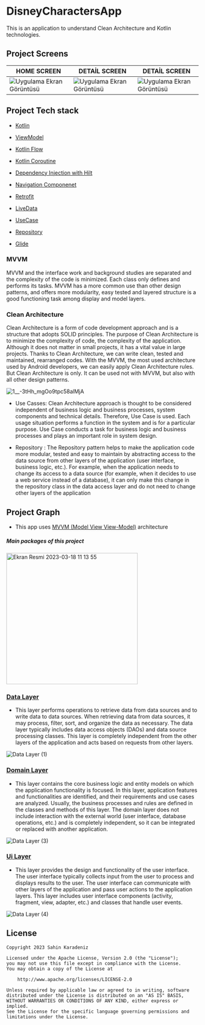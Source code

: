 # DisneyCharactersApp
This is an application to understand Clean Architecture and Kotlin technologies.

## Project Screens
HOME SCREEN | DETAİL SCREEN | DETAİL SCREEN | 
--- | --- | --- | 
![Uygulama Ekran Görüntüsü](https://user-images.githubusercontent.com/85341568/225892455-29183c28-ed0b-4398-a58c-a710e9454a54.png) |![Uygulama Ekran Görüntüsü](https://user-images.githubusercontent.com/85341568/225892463-1ca2faef-f3c2-4037-8e44-bc0b971d149c.png) |![Uygulama Ekran Görüntüsü](https://user-images.githubusercontent.com/85341568/225892468-6ace2dd4-9c69-4eb7-b458-e76b747721bc.png) |

## Project Tech stack 

- [Kotlin](https://developer.android.com/kotlin)
 
- [ViewModel](https://developer.android.com/topic/libraries/architecture/viewmodel)

- [Kotlin Flow](https://developer.android.com/kotlin/flow)

- [Kotlin Coroutine](https://developer.android.com/kotlin/coroutines)
 
- [Dependency Injection with Hilt](https://developer.android.com/training/dependency-injection/hilt-android)

- [Navigation Componenet](https://developer.android.com/guide/navigation)

- [Retrofit](https://square.github.io/retrofit/)

- [LiveData](https://developer.android.com/topic/libraries/architecture/livedata)

- [UseCase](https://developer.android.com/topic/architecture/domain-layer)

- [Repository](https://developer.android.com/topic/architecture/data-layer)

- [Glide ](https://github.com/bumptech/glide)




### MVVM

MVVM and the interface work and background studies are separated and the complexity of the code is minimized. Each class only defines and performs its tasks.
MVVM has a more common use than other design patterns, and offers more modularity, easy tested and layered structure is a good functioning task among display and model layers.

### Clean Architecture

Clean Architecture is a form of code development approach and is a structure that adopts SOLID principles.
The purpose of Clean Architecture is to minimize the complexity of code, the complexity of the application. Although it does not matter in small projects, it has a vital value in large projects.
Thanks to Clean Architecture, we can write clean, tested and maintained, rearranged codes. With the MVVM, the most used architecture used by Android developers, we can easily apply Clean Architecture rules. But Clean Architecture is only. It can be used not with MVVM, but also with all other design patterns.



![1__-3tHh_mgOo9tpc58alMjA](https://user-images.githubusercontent.com/85341568/225907932-91779a5a-417f-424c-a118-33ce969efe3a.jpeg)

- Use Casses: Clean Architecture approach is thought to be considered independent of business logic and business processes, system components and technical details. Therefore, Use Case is used. Each usage situation performs a function in the system and is for a particular purpose. Use Case conducts a task for business logic and business processes and plays an important role in system design.

- Repository : The Repository pattern helps to make the application code more modular, tested and easy to maintain by abstracting access to the data source from other layers of the application (user interface, business logic, etc.). For example, when the application needs to change its access to a data source (for example, when it decides to use a web service instead of a database), it can only make this change in the repository class in the data access layer and do not need to change other layers of the application


 ## Project Graph
 
 - This app uses [MVVM (Model View View-Model)](https://developer.android.com/topic/architecture#recommended-app-arch) architecture
 
##### Main packages of this project

 <img width="344" alt="Ekran Resmi 2023-03-18 11 13 55" src="https://user-images.githubusercontent.com/85341568/226093937-7f5ea02c-18ed-4790-86ed-56188ec2b698.png">
 
 ### [Data Layer](https://developer.android.com/topic/architecture/data-layer)
 
 -  This layer performs operations to retrieve data from data sources and to write data to data sources. When retrieving data from data sources, it may process, filter, sort, and organize the data as necessary. The data layer typically includes data access objects (DAOs) and data source processing classes. This layer is completely independent from the other layers of the application and acts based on requests from other layers.
 
![Data Layer (1)](https://user-images.githubusercontent.com/85341568/226093831-e64ae864-a2de-419a-97cc-479bbccfd41d.jpg)
 
 ### [Domain Layer](https://developer.android.com/topic/architecture/domain-layer)
 
 - This layer contains the core business logic and entity models on which the application functionality is focused. In this layer, application features and functionalities are identified, and their requirements and use cases are analyzed. Usually, the business processes and rules are defined in the classes and methods of this layer. The domain layer does not include interaction with the external world (user interface, database operations, etc.) and is completely independent, so it can be integrated or replaced with another application.
 
![Data Layer (3)](https://user-images.githubusercontent.com/85341568/226094960-64c15987-1851-4ced-b877-b149bb37b959.jpg)

 ### [Ui Layer](https://developer.android.com/topic/architecture/ui-layer)
 
 - This layer provides the design and functionality of the user interface. The user interface typically collects input from the user to process and displays results to the user. The user interface can communicate with other layers of the application and pass user actions to the application layers. This layer includes user interface components (activity, fragment, view, adapter, etc.) and classes that handle user events. 

![Data Layer (4)](https://user-images.githubusercontent.com/85341568/226097545-022eb787-b7a7-47d6-ae2c-9a70c83ef231.jpg)

## License

```license
Copyright 2023 Sahin Karadeniz

Licensed under the Apache License, Version 2.0 (the "License");
you may not use this file except in compliance with the License.
You may obtain a copy of the License at

    http://www.apache.org/licenses/LICENSE-2.0

Unless required by applicable law or agreed to in writing, software
distributed under the License is distributed on an "AS IS" BASIS,
WITHOUT WARRANTIES OR CONDITIONS OF ANY KIND, either express or implied.
See the License for the specific language governing permissions and
limitations under the License.

 
 
